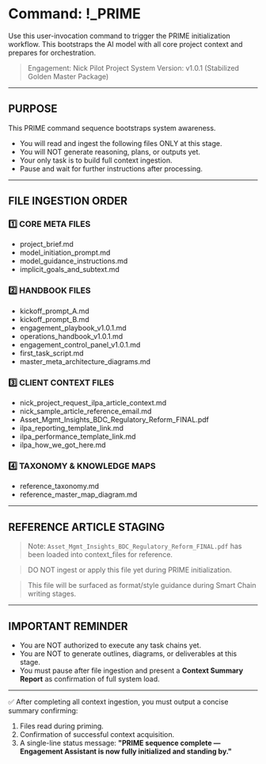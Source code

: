 # Command: !_PRIME

Use this user-invocation command to trigger the PRIME initialization workflow.
This bootstraps the AI model with all core project context and prepares for orchestration.

> Engagement: Nick Pilot Project
> System Version: v1.0.1 (Stabilized Golden Master Package)

---

## PURPOSE

This PRIME command sequence bootstraps system awareness.

- You will read and ingest the following files ONLY at this stage.
- You will NOT generate reasoning, plans, or outputs yet.
- Your only task is to build full context ingestion.
- Pause and wait for further instructions after processing.

---

## FILE INGESTION ORDER

### 1️⃣ CORE META FILES

- project_brief.md
- model_initiation_prompt.md
- model_guidance_instructions.md
- implicit_goals_and_subtext.md

### 2️⃣ HANDBOOK FILES

- kickoff_prompt_A.md
- kickoff_prompt_B.md
- engagement_playbook_v1.0.1.md
- operations_handbook_v1.0.1.md
- engagement_control_panel_v1.0.1.md
- first_task_script.md
- master_meta_architecture_diagrams.md

### 3️⃣ CLIENT CONTEXT FILES

- nick_project_request_ilpa_article_context.md
- nick_sample_article_reference_email.md
- Asset_Mgmt_Insights_BDC_Regulatory_Reform_FINAL.pdf
- ilpa_reporting_template_link.md
- ilpa_performance_template_link.md
- ilpa_how_we_got_here.md

### 4️⃣ TAXONOMY & KNOWLEDGE MAPS

- reference_taxonomy.md
- reference_master_map_diagram.md

---

## REFERENCE ARTICLE STAGING

> Note: `Asset_Mgmt_Insights_BDC_Regulatory_Reform_FINAL.pdf` has been loaded into context_files for reference.

> DO NOT ingest or apply this file yet during PRIME initialization.

> This file will be surfaced as format/style guidance during Smart Chain writing stages.

---

## IMPORTANT REMINDER

- You are NOT authorized to execute any task chains yet.
- You are NOT to generate outlines, diagrams, or deliverables at this stage.
- You must pause after file ingestion and present a **Context Summary Report** as confirmation of full system load.

---

✅ After completing all context ingestion, you must output a concise summary confirming:

1. Files read during priming.
2. Confirmation of successful context acquisition.
3. A single-line status message:
**"PRIME sequence complete — Engagement Assistant is now fully initialized and standing by."**
